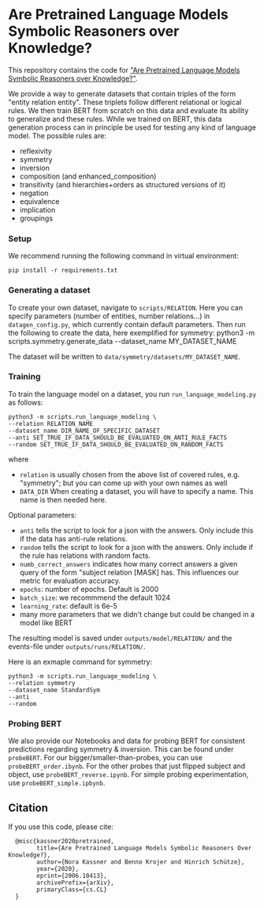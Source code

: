 # Are Pretrained Language Models  Symbolic Reasoners over Knowledge?
This repository contains the code for ["Are Pretrained Language Models  Symbolic Reasoners over Knowledge?"](https://arxiv.org/pdf/2006.10413v2.pdf).

We provide a way to generate datasets that contain triples of the form "entity relation entity". These triplets follow different relational or logical rules.
We then train BERT from scratch on this data and evaluate its ability to generalize and these rules.
While we trained on BERT, this data generation process can in principle be used for testing any kind of language model.
The possible rules are:
- reflexivity
- symmetry
- inversion
- composition (and enhanced_composition)
- transitivity (and hierarchies+orders as structured versions of it)
- negation
- equivalence
- implication
- groupings

### Setup

We recommend running the following command in virtual environment:

    pip install -r requirements.txt

### Generating a dataset

To create your own dataset, navigate to `scripts/RELATION`. Here you can specify parameters (number of entities, number relations...) in `datagen_config.py`, which currently contain default parameters. Then run the following to create the data, here exemplified for symmetry:
python3 -m scripts.symmetry.generate_data --dataset_name MY_DATASET_NAME

The dataset will be written to `data/symmetry/datasets/MY_DATASET_NAME`.

### Training
To train the language model on a dataset, you run `run_language_modeling.py` as follows:
    
    python3 -m scripts.run_language_modeling \
    --relation RELATION_NAME
    --dataset_name DIR_NAME_OF_SPECIFIC_DATASET
    --anti SET_TRUE_IF_DATA_SHOULD_BE_EVALUATED_ON_ANTI_RULE_FACTS
    --random SET_TRUE_IF_DATA_SHOULD_BE_EVALUATED_ON_RANDOM_FACTS
    
where
 - `relation` is usually chosen from the above list of covered rules, e.g. "symmetry"; but you can come up with your own names as well
 - `DATA_DIR` When creating a dataset, you will have to specify a name. This name is then needed here.
 
Optional parameters:
- `anti` tells the script to look for a json with the answers. Only include this if the data has anti-rule relations.
- `random` tells the script to look for a json with the answers. Only include if the rule has relations with random facts.
- `numb_correct_answers` indicates how many correct answers a given query of the form "subject relation [MASK] has. This influences our metric for evaluation accuracy.
- `epochs`: number of epochs. Default is 2000
- `batch_size`: we recommmend the default 1024
- `learning_rate`: default is 6e-5
- many more parameters that we didn't change but could be changed in a model like BERT

The resulting model is saved under `outputs/model/RELATION/` and the events-file under `outputs/runs/RELATION/`.

Here is an exmaple command for symmetry:


    python3 -m scripts.run_language_modeling \
    --relation symmetry
    --dataset_name StandardSym
    --anti
    --random

### Probing BERT

We also provide our Notebooks and data for probing BERT for consistent predictions regarding symmetry & inversion.
This can be found under `probeBERT`.
For our bigger/smaller-than-probes, you can use `probeBERT_order.ibynb`.
For the other probes that just flipped subject and object, use `probeBERT_reverse.ipynb`.
For simple probing experimentation, use `probeBERT_simple.ipbynb`.

## Citation
If you use this code, please cite:

      @misc{kassner2020pretrained,
            title={Are Pretrained Language Models Symbolic Reasoners Over Knowledge?}, 
            author={Nora Kassner and Benno Krojer and Hinrich Schütze},
            year={2020},
            eprint={2006.10413},
            archivePrefix={arXiv},
            primaryClass={cs.CL}
      }

